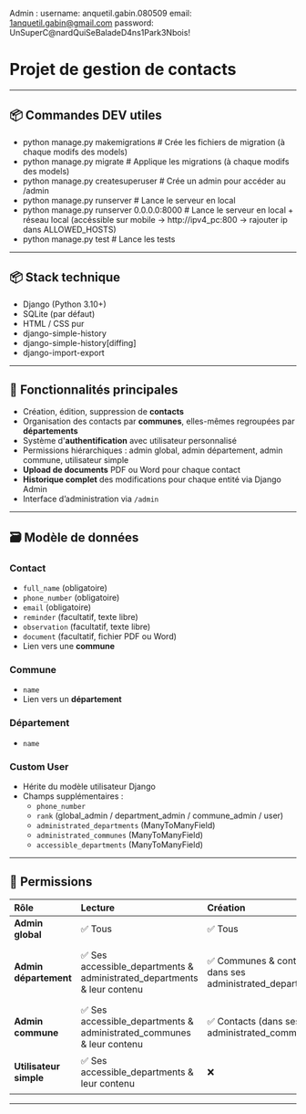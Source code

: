 Admin :
username: anquetil.gabin.080509
email: 1anquetil.gabin@gmail.com
password: UnSuperC@nardQuiSeBaladeD4ns1Park3Nbois!

# Projet de gestion de contacts

---

## 📦 Commandes DEV utiles

- python manage.py makemigrations           # Crée les fichiers de migration (à chaque modifs des models)
- python manage.py migrate                  # Applique les migrations (à chaque modifs des models)
- python manage.py createsuperuser          # Crée un admin pour accéder au /admin
- python manage.py runserver                # Lance le serveur en local
- python manage.py runserver 0.0.0.0:8000   # Lance le serveur en local + réseau local (accéssible sur mobile -> http://ipv4_pc:800 -> rajouter ip dans ALLOWED_HOSTS)
- python manage.py test                     # Lance les tests

---

## 📦 Stack technique

- Django (Python 3.10+)
- SQLite (par défaut)
- HTML / CSS pur
- django-simple-history
- django-simple-history[diffing]
- django-import-export

---

## 🧠 Fonctionnalités principales

- Création, édition, suppression de **contacts**
- Organisation des contacts par **communes**, elles-mêmes regroupées par **départements**
- Système d'**authentification** avec utilisateur personnalisé
- Permissions hiérarchiques : admin global, admin département, admin commune, utilisateur simple
- **Upload de documents** PDF ou Word pour chaque contact
- **Historique complet** des modifications pour chaque entité via Django Admin
- Interface d’administration via `/admin`

---

## 🗃️ Modèle de données

### Contact

- `full_name` (obligatoire)
- `phone_number` (obligatoire)
- `email` (obligatoire)
- `reminder` (facultatif, texte libre)
- `observation` (facultatif, texte libre)
- `document` (facultatif, fichier PDF ou Word)
- Lien vers une **commune**

### Commune

- `name`
- Lien vers un **département**

### Département

- `name`

### Custom User

- Hérite du modèle utilisateur Django
- Champs supplémentaires :
  - `phone_number`
  - `rank` (global_admin / department_admin / commune_admin / user)
  - `administrated_departments` (ManyToManyField)
  - `administrated_communes` (ManyToManyField)
  - `accessible_departments` (ManyToManyField)

---

## 🔐 Permissions

| Rôle                        | Lecture                                                                  | Création                                                    | Modification                                                                                | Suppression                                                                                 |
| :--------------------------- | :----------------------------------------------------------------------- | :----------------------------------------------------------- | :------------------------------------------------------------------------------------------ | :------------------------------------------------------------------------------------------ |
| **Admin global**       | ✅ Tous                                                                  | ✅ Tous                                                      | ✅ Tous                                                                                     | ✅ Tous                                                                                     |
| **Admin département** | ✅ Ses accessible_departments & administrated_departments & leur contenu | ✅ Communes & contacts ( dans ses administrated_departments) | ✅ Communes & contacts (dans ses administrated_departments) & ses administrated_departments | ✅ Communes & contacts (dans ses administrated_departments) & ses administrated_departments |
| **Admin commune**      | ✅ Ses accessible_departments & administrated_communes & leur contenu    | ✅ Contacts (dans ses administrated_communes)                | ✅ Contacts (dans ses administrated_communes) & ses administrated_communes                  | ✅ Contacts (dans ses administrated_communes) & ses administrated_communes                  |
| **Utilisateur simple** | ✅ Ses accessible_departments & leur contenu                             | ❌                                                           | ☑️ Peut modifier observation, reminder et document des contacts                           | ❌                                                                                          |

---
